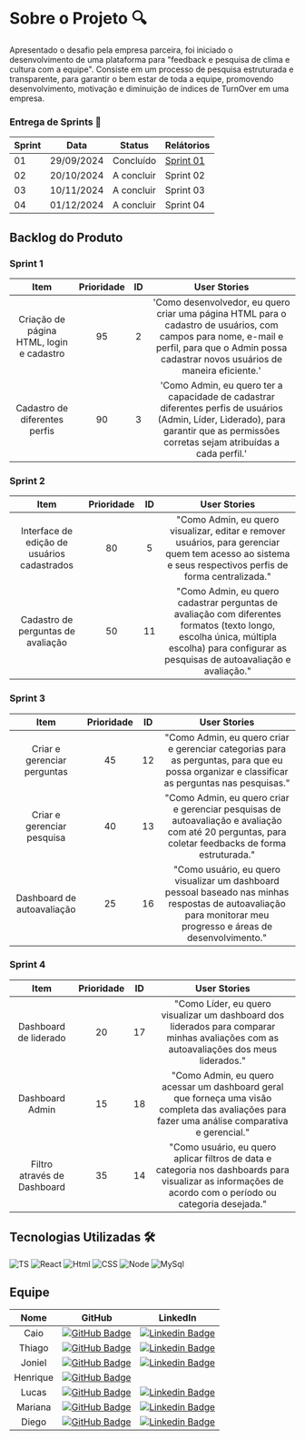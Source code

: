 
# Sobre o Projeto 🔍
Apresentado o desafio pela empresa parceira, foi iniciado o desenvolvimento de uma plataforma para "feedback e pesquisa de clima e cultura com a equipe". Consiste em um processo de pesquisa estruturada e transparente, para garantir o bem estar de toda a equipe, promovendo desenvolvimento, motivação e diminuição de indices de TurnOver em uma empresa.

### Entrega de Sprints 🎯
| Sprint | Data | Status | Relátorios |
|--------|------|--------|------------|
| 01 | 29/09/2024 | Concluído |<a href=https://github.com/Byte-Benders-Fatec/api-2sem-2024/blob/sprint-1/README.md> Sprint 01 </a>|
| 02 | 20/10/2024 | A concluir |<a> Sprint 02 </a> |
| 03 | 10/11/2024 | A concluir |<a> Sprint 03 </a> |
| 04 | 01/12/2024 | A concluir |<a> Sprint 04 </a> |


## Backlog do Produto

### Sprint 1
| Item | Prioridade | ID | User Stories |
|:----:|:----------:|:---:|:-----------:|
| Criação de página HTML, login e cadastro | 95 | 2 | 'Como desenvolvedor, eu quero criar uma página HTML para o cadastro de usuários, com campos para nome, e-mail e perfil, para que o Admin possa cadastrar novos usuários de maneira eficiente.' |
| Cadastro de diferentes perfis | 90 | 3 | 'Como Admin, eu quero ter a capacidade de cadastrar diferentes perfis de usuários (Admin, Líder, Liderado), para garantir que as permissões corretas sejam atribuídas a cada perfil.' |

### Sprint 2
| Item | Prioridade | ID | User Stories |
|:----:|:----------:|:---:|:-----------:|
| Interface de edição de usuários cadastrados | 80 | 5 | "Como Admin, eu quero visualizar, editar e remover usuários, para gerenciar quem tem acesso ao sistema e seus respectivos perfis de forma centralizada." |
| Cadastro de perguntas de avaliação | 50 | 11 | "Como Admin, eu quero cadastrar perguntas de avaliação com diferentes formatos (texto longo, escolha única, múltipla escolha) para configurar as pesquisas de autoavaliação e avaliação." |

### Sprint 3
| Item | Prioridade | ID | User Stories |
|:----:|:----------:|:---:|:-----------:|
| Criar e gerenciar perguntas | 45 | 12 | "Como Admin, eu quero criar e gerenciar categorias para as perguntas, para que eu possa organizar e classificar as perguntas nas pesquisas." |
| Criar e gerenciar pesquisa | 40 | 13 | "Como Admin, eu quero criar e gerenciar pesquisas de autoavaliação e avaliação com até 20 perguntas, para coletar feedbacks de forma estruturada." |
| Dashboard de autoavaliação | 25 | 16 | "Como usuário, eu quero visualizar um dashboard pessoal baseado nas minhas respostas de autoavaliação para monitorar meu progresso e áreas de desenvolvimento." |

### Sprint 4
| Item | Prioridade | ID | User Stories |
|:----:|:----------:|:---:|:-----------:|
| Dashboard de liderado | 20 | 17 | "Como Líder, eu quero visualizar um dashboard dos liderados para comparar minhas avaliações com as autoavaliações dos meus liderados." |
| Dashboard Admin | 15 | 18 | "Como Admin, eu quero acessar um dashboard geral que forneça uma visão completa das avaliações para fazer uma análise comparativa e gerencial." |
| Filtro através de Dashboard | 35 | 14 | "Como usuário, eu quero aplicar filtros de data e categoria nos dashboards para visualizar as informações de acordo com o período ou categoria desejada." |

## Tecnologias Utilizadas 🛠️
![TS](https://github.com/user-attachments/assets/3be06100-5d27-4d86-991b-ba1f36be2855) ![React](https://github.com/user-attachments/assets/7949954a-cb19-4ba4-9837-35247a5a63b9) ![Html](https://github.com/user-attachments/assets/620a2e3d-f9b4-4bbc-8076-681b3457244d) ![CSS](https://github.com/user-attachments/assets/27be157c-23a7-43bc-942a-ea9aef9f1482) ![Node](https://github.com/user-attachments/assets/1aabedf5-be97-4f0d-9dc0-bb2833a2f76c) ![MySql](https://github.com/user-attachments/assets/5729a0ba-8f23-48b3-ab4a-5baf0947e32e)

## Equipe 
| Nome | GitHub | LinkedIn |
|:----:|:------:|:--------:|
| Caio | [![GitHub Badge](https://img.shields.io/badge/GitHub-111217?style=flat-square&logo=github&logoColor=white)](https://github.com/User-Business) |      [![Linkedin Badge](https://img.shields.io/badge/Linkedin-blue?style=flat-square&logo=Linkedin&logoColor=white)](https://www.linkedin.com/in/caio-osorio-a67224200)     |
| Thiago | [![GitHub Badge](https://img.shields.io/badge/GitHub-111217?style=flat-square&logo=github&logoColor=white)](https://github.com/yrnThiago) |     [![Linkedin Badge](https://img.shields.io/badge/Linkedin-blue?style=flat-square&logo=Linkedin&logoColor=white)](https://www.linkedin.com/in/thiago-ribeiro-690b4114b/)  |
| Joniel | [![GitHub Badge](https://img.shields.io/badge/GitHub-111217?style=flat-square&logo=github&logoColor=white)](https://github.com/JonielOliveira) |     [![Linkedin Badge](https://img.shields.io/badge/Linkedin-blue?style=flat-square&logo=Linkedin&logoColor=white)](https://www.linkedin.com/in/jonielrodrigues)  |
| Henrique |[![GitHub Badge](https://img.shields.io/badge/GitHub-111217?style=flat-square&logo=github&logoColor=white)](https://github.com/hriquen)||
| Lucas | [![GitHub Badge](https://img.shields.io/badge/GitHub-111217?style=flat-square&logo=github&logoColor=white)](https://github.com/LucasCassiano1) |     [![Linkedin Badge](https://img.shields.io/badge/Linkedin-blue?style=flat-square&logo=Linkedin&logoColor=white)](https://www.linkedin.com/in/lucas-cassiano-pontes-02b4a6301?trk=contact-info)  |
| Mariana | [![GitHub Badge](https://img.shields.io/badge/GitHub-111217?style=flat-square&logo=github&logoColor=white)](https://github.com/Marianatebecherani) |     [![Linkedin Badge](https://img.shields.io/badge/Linkedin-blue?style=flat-square&logo=Linkedin&logoColor=white)](https://www.linkedin.com/in/mariana-rebelo-tebecherani-3207a4214)  |
| Diego | [![GitHub Badge](https://img.shields.io/badge/GitHub-111217?style=flat-square&logo=github&logoColor=white)](https://github.com/Diegocastro5) |    [![Linkedin Badge](https://img.shields.io/badge/Linkedin-blue?style=flat-square&logo=Linkedin&logoColor=white)](https://www.linkedin.com/in/diegocastro91/)  |
